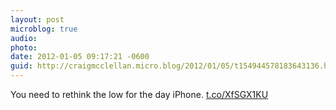 ```yaml
---
layout: post
microblog: true
audio: 
photo: 
date: 2012-01-05 09:17:21 -0600
guid: http://craigmcclellan.micro.blog/2012/01/05/t154944578183643136.html
---
```

You need to rethink the low for the day iPhone. [t.co/XfSGX1KU](http://t.co/XfSGX1KU)
